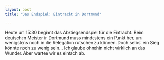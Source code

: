 ```yaml
---
layout: post
title: "Das Endspiel: Eintracht in Dortmund"

---
```


Heute um 15:30 beginnt das Abstiegsendspiel für die Eintracht. Beim deutschen Meister in Dortmund muss mindestens ein Punkt her, um wenigstens noch in die Relegation rutschen zu können. Doch selbst ein Sieg könnte noch zu wenig sein... Ich glaube ohnehin nicht wirklich an das Wunder. Aber warten wir es einfach ab.


